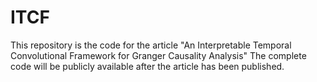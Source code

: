 # ITCF
This repository is the code for the article "An Interpretable Temporal Convolutional Framework for Granger Causality Analysis"
The complete code will be publicly available after the article has been published.
